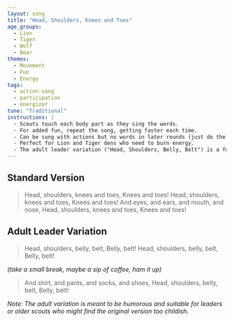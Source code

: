 ```yaml
---
layout: song
title: "Head, Shoulders, Knees and Toes"
age_groups:
  - Lion
  - Tiger
  - Wolf
  - Bear
themes:
  - Movement
  - Fun
  - Energy
tags:
  - action-song
  - participation
  - energizer
tune: "Traditional"
instructions: |
  - Scouts touch each body part as they sing the words.
  - For added fun, repeat the song, getting faster each time.
  - Can be sung with actions but no words in later rounds (just do the motions).
  - Perfect for Lion and Tiger dens who need to burn energy.
  - The adult leader variation ("Head, Shoulders, Belly, Belt") is a fun twist for older scouts or leaders.
---
```


## Standard Version

> Head, shoulders, knees and toes,
> Knees and toes!
> Head, shoulders, knees and toes,
> Knees and toes!
> And eyes, and ears, and mouth, and nose,
> Head, shoulders, knees and toes,
> Knees and toes!

## Adult Leader Variation

> Head, shoulders, belly, belt,
> Belly, belt!
> Head, shoulders, belly, belt,
> Belly, belt!

*(take a small break, maybe a sip of coffee, ham it up)*

> And shirt, and pants, and socks, and shoes,
> Head, shoulders, belly, belt,
> Belly, belt!

*Note: The adult variation is meant to be humorous and suitable for leaders or older scouts who might find the original version too childish.*
